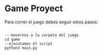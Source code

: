 # Game Proyect

Para correr el juego debes seguir estos pasos:
```SH---SHELL

---movernos a la carpeta del juego
cd game
--ejecutamos el script
python3 main.py

```